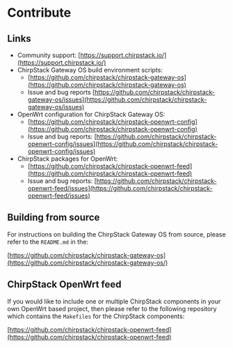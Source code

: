 # Contribute

## Links

* Community support: [https://support.chirpstack.io/](https://support.chirpstack.io/)
* ChirpStack Gateway OS build environment scripts:
  * [https://github.com/chirpstack/chirpstack-gateway-os](https://github.com/chirpstack/chirpstack-gateway-os)
  * Issue and bug reports [https://github.com/chirpstack/chirpstack-gateway-os/issues](https://github.com/chirpstack/chirpstack-gateway-os/issues)
* OpenWrt configuration for ChirpStack Gateway OS:
  * [https://github.com/chirpstack/chirpstack-openwrt-config](https://github.com/chirpstack/chirpstack-openwrt-config)
  * Issue and bug reports: [https://github.com/chirpstack/chirpstack-openwrt-config/issues](https://github.com/chirpstack/chirpstack-openwrt-config/issues)
* ChirpStack packages for OpenWrt:
  * [https://github.com/chirpstack/chirpstack-openwrt-feed](https://github.com/chirpstack/chirpstack-openwrt-feed)
  * Issue and bug reports: [https://github.com/chirpstack/chirpstack-openwrt-feed/issues](https://github.com/chirpstack/chirpstack-openwrt-feed/issues)


## Building from source

For instructions on building the ChirpStack Gateway OS from source, please
refer to the `README.md` in the:

[https://github.com/chirpstack/chirpstack-gateway-os](https://github.com/chirpstack/chirpstack-gateway-os/)

## ChirpStack OpenWrt feed

If you would like to include one or multiple ChirpStack components in your own
OpenWrt based project, then please refer to the following repository which
contains the `Makefiles` for the ChirpStack components:

[https://github.com/chirpstack/chirpstack-openwrt-feed](https://github.com/chirpstack/chirpstack-openwrt-feed)
